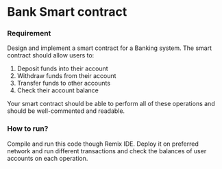 # Bank Smart contract

### Requirement

Design and implement a smart contract for a Banking system. The smart contract should allow users to:

1. Deposit funds into their account
2. Withdraw funds from their account
3. Transfer funds to other accounts
4. Check their account balance

Your smart contract should be able to perform all of these operations and should be well-commented and readable.

### How to run?
Compile and run this code though Remix IDE. Deploy it on preferred network and run different transactions and check the balances of user accounts on each operation.
